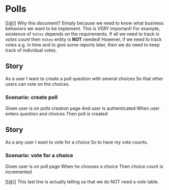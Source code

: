 # Polls

[[@]] Why this document? Simply because we need to know what business behaviors
we want to be implement. This is VERY important! For example, existence of `Votes`
depends on the requirements. If all we need to track is _votes count_ then
`Votes` entity is **NOT** needed! However, if we need to track votes e.g. in time
and to give some reports later, then we do need to keep track of individual votes.


## Story

As a user
I want to create a poll question with several choices
So that other users can vote on the choices.

### Scenario: create poll

Given user is on polls creation page
And user is authenticated
When user enters question and choices 
Then poll is created

## Story

As a any user
I want to vote for a choice
So to have my vote counts.

### Scenario: vote for a choice

Given user is on poll page
When he chooses a choice
Then choice count is incremented

[[@]] This last line is actually telling us that we do NOT need a vote table.
